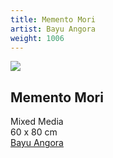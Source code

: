 ```yaml
---
title: Memento Mori
artist: Bayu Angora
weight: 1006
---
```


![](/art/bayu-angora-memento-mori.jpg)

## Memento Mori  
Mixed Media  
60 x 80 cm  
[Bayu Angora](/artist/bayu-angora/)
